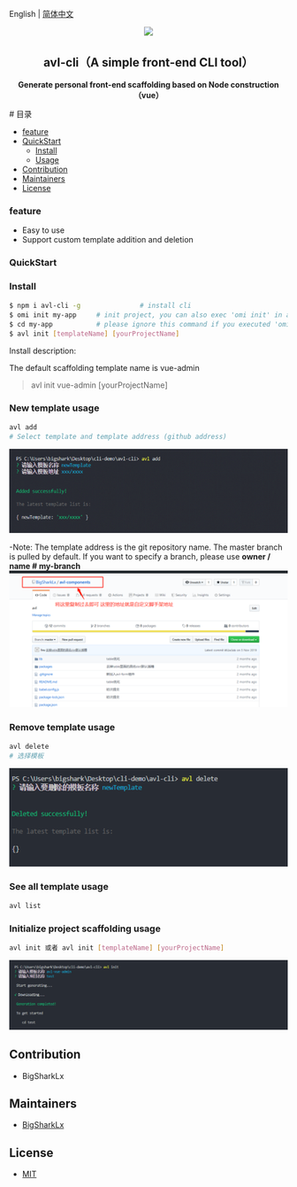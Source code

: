English | [简体中文](./README.md)

<p align="center"><img width="100" src="https://vuejs.org/images/logo.png"></p>

<h2 align="center">avl-cli（A simple front-end CLI tool）</h2>
<p align="center"><b>Generate personal front-end scaffolding based on Node construction（vue）</b></p>
# 目录

- [feature](#feature )
- [QuickStart](#QuickStart)
  - [Install](#Install)
  - [Usage](#Usage)
- [Contribution](#Contribution)
- [Maintainers](#Maintainers)
- [License](#license)

### feature

- Easy to use
- Support custom template addition and deletion

### QuickStart

### Install

```bash
$ npm i avl-cli -g               # install cli
$ omi init my-app     # init project, you can also exec 'omi init' in an empty folder
$ cd my-app           # please ignore this command if you executed 'omi init' in an empty folder
$ avl init [templateName] [yourProjectName]
```

Install description:

The default scaffolding template name is vue-admin
> avl init vue-admin [yourProjectName]

### New template usage

```bash
avl add
# Select template and template address (github address)
```

![avl-add](./img/readme_add.png)

-Note: The template address is the git repository name. The master branch is pulled by default.
  If you want to specify a branch, please use **owner / name # my-branch**
![avl-add](./img/readme_gitAddress.png)

### Remove template usage

```bash
avl delete
# 选择模板
```

![avl-add](./img/readme_delete.png)


### See all template usage

```bash
avl list
```

### Initialize project scaffolding usage

```bash
avl init 或者 avl init [templateName] [yourProjectName]
```

![avl-add](./img/readme_init.png)


## Contribution
- BigSharkLx

## Maintainers

- [BigSharkLx](https://github.com/BigSharkLx)

## License

- [MIT](https://opensource.org/licenses/MIT)
